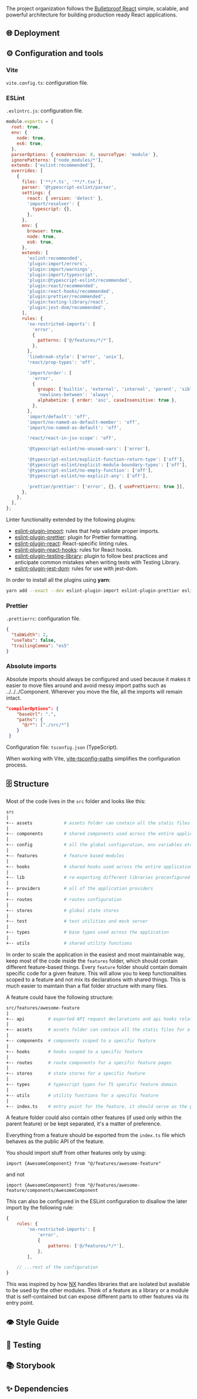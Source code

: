 The project organization follows the [Bulletproof React](https://github.com/alan2207/bulletproof-react) simple, scalable, and powerful architecture for building production ready React applications.

## 🌐 Deployment

## ⚙️ Configuration and tools

### Vite

`vite.config.ts`: configuration file.

### ESLint

`.eslintrc.js`: configuration file.

```javascript
module.exports = {
  root: true,
  env: {
    node: true,
    es6: true,
  },
  parserOptions: { ecmaVersion: 8, sourceType: 'module' },
  ignorePatterns: ['node_modules/*'],
  extends: ['eslint:recommended'],
  overrides: [
    {
      files: ['**/*.ts', '**/*.tsx'],
      parser: '@typescript-eslint/parser',
      settings: {
        react: { version: 'detect' },
        'import/resolver': {
          typescript: {},
        },
      },
      env: {
        browser: true,
        node: true,
        es6: true,
      },
      extends: [
        'eslint:recommended',
        'plugin:import/errors',
        'plugin:import/warnings',
        'plugin:import/typescript',
        'plugin:@typescript-eslint/recommended',
        'plugin:react/recommended',
        'plugin:react-hooks/recommended',
        'plugin:prettier/recommended',
        'plugin:testing-library/react',
        'plugin:jest-dom/recommended',
      ],
      rules: {
        'no-restricted-imports': [
          'error',
          {
            patterns: ['@/features/*/*'],
          },
        ],
        'linebreak-style': ['error', 'unix'],
        'react/prop-types': 'off',

        'import/order': [
          'error',
          {
            groups: ['builtin', 'external', 'internal', 'parent', 'sibling', 'index', 'object'],
            'newlines-between': 'always',
            alphabetize: { order: 'asc', caseInsensitive: true },
          },
        ],
        'import/default': 'off',
        'import/no-named-as-default-member': 'off',
        'import/no-named-as-default': 'off',

        'react/react-in-jsx-scope': 'off',

        '@typescript-eslint/no-unused-vars': ['error'],

        '@typescript-eslint/explicit-function-return-type': ['off'],
        '@typescript-eslint/explicit-module-boundary-types': ['off'],
        '@typescript-eslint/no-empty-function': ['off'],
        '@typescript-eslint/no-explicit-any': ['off'],

        'prettier/prettier': ['error', {}, { usePrettierrc: true }],
      },
    },
  ],
};
```

Linter functionality extended by the following plugins:

- [eslint-plugin-import](https://github.com/import-js/eslint-plugin-import): rules that help validate proper imports.
- [eslint-plugin-prettier](https://github.com/prettier/eslint-plugin-prettier): plugin for Prettier formatting.
- [eslint-plugin-react](https://github.com/jsx-eslint/eslint-plugin-react): React-specific linting rules.
- [eslint-plugin-react-hooks](https://www.npmjs.com/package/eslint-plugin-react-hooks): rules for React hooks.
- [eslint-plugin-testing-library](https://github.com/testing-library/eslint-plugin-testing-library): plugin to follow best practices and anticipate common mistakes when writing tests with Testing Library. 
- [eslint-plugin-jest-dom](https://github.com/testing-library/eslint-plugin-jest-dom): rules for use with jest-dom.

In order to install all the plugins using **yarn**:

```bash
yarn add --exact --dev eslint-plugin-import eslint-plugin-prettier eslint-plugin-react eslint-plugin-react-hooks eslint-plugin-testing-library eslint-plugin-jest-dom 
```

### Prettier

`.prettierrc`: configuration file.

```json
{
  "tabWidth": 2,
  "useTabs": false,
  "trailingComma": "es5"
}
```

### Absolute imports

Absolute imports should always be configured and used because it makes it easier to move files around and avoid messy import paths such as ../../../Component. Wherever you move the file, all the imports will remain intact.

```json
"compilerOptions": {
    "baseUrl": ".",
    "paths": {
      "@/*": ["./src/*"]
 	}
 }
```

Configuration file: `tsconfig.json` (TypeScript).

When working with Vite, [vite-tsconfig-paths](https://github.com/aleclarson/vite-tsconfig-paths) simplifies the configuration process.

## 🗄️ Structure

Most of the code lives in the `src` folder and looks like this:

```sh
src
|
+-- assets            # assets folder can contain all the static files such as images, fonts, etc.
|
+-- components        # shared components used across the entire application
|
+-- config            # all the global configuration, env variables etc. get exported from here and used in the app
|
+-- features          # feature based modules
|
+-- hooks             # shared hooks used across the entire application
|
+-- lib               # re-exporting different libraries preconfigured for the application
|
+-- providers         # all of the application providers
|
+-- routes            # routes configuration
|
+-- stores            # global state stores
|
+-- test              # test utilities and mock server
|
+-- types             # base types used across the application
|
+-- utils             # shared utility functions
```

In order to scale the application in the easiest and most maintainable way, keep most of the code inside the `features` folder, which should contain different feature-based things. Every `feature` folder should contain domain specific code for a given feature. This will allow you to keep functionalities scoped to a feature and not mix its declarations with shared things. This is much easier to maintain than a flat folder structure with many files.

A feature could have the following structure:

```sh
src/features/awesome-feature
|
+-- api         # exported API request declarations and api hooks related to a specific feature
|
+-- assets      # assets folder can contain all the static files for a specific feature
|
+-- components  # components scoped to a specific feature
|
+-- hooks       # hooks scoped to a specific feature
|
+-- routes      # route components for a specific feature pages
|
+-- stores      # state stores for a specific feature
|
+-- types       # typescript types for TS specific feature domain
|
+-- utils       # utility functions for a specific feature
|
+-- index.ts    # entry point for the feature, it should serve as the public API of the given feature and exports everything that should be used outside the feature
```

A feature folder could also contain other features (if used only within the parent feature) or be kept separated, it's a matter of preference.

Everything from a feature should be exported from the `index.ts` file which behaves as the public API of the feature.

You should import stuff from other features only by using:

`import {AwesomeComponent} from "@/features/awesome-feature"`

and not

`import {AwesomeComponent} from "@/features/awesome-feature/components/AwesomeComponent`

This can also be configured in the ESLint configuration to disallow the later import by the following rule:

```js
{
    rules: {
        'no-restricted-imports': [
            'error',
            {
                patterns: ['@/features/*/*'],
            },
        ],

    // ...rest of the configuration
}
```

This was inspired by how [NX](https://nx.dev/) handles libraries that are isolated but available to be used by the other modules. Think of a feature as a library or a module that is self-contained but can expose different parts to other features via its entry point.

## 👁️ Style Guide

## 🧪 Testing

##  📚 Storybook

## ✨ Dependencies
